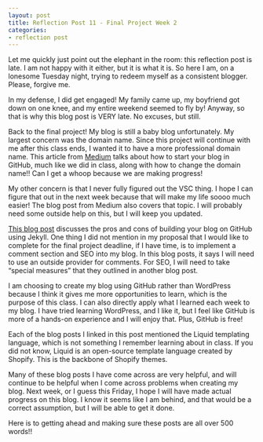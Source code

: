 ```yaml
---
layout: post
title: Reflection Post 11 - Final Project Week 2
categories:
- reflection post
---
```


Let me quickly just point out the elephant in the room: this reflection post is late. I am not happy with it either, but it is what it is. So here I am, on a lonesome Tuesday night, trying to redeem myself as a consistent blogger. Please, forgive me.

In my defense, I did get engaged! My family came up, my boyfriend got down on one knee, and my entire weekend seemed to fly by! Anyway, so that is why this blog post is VERY late. No excuses, but still.

Back to the final project! My blog is still a baby blog unfortunately. My largest concern was the domain name. Since this project will continue with me after this class ends, I wanted it to have a more professional domain name. This article from [Medium](https://medium.com/20percentwork/creating-your-blog-for-free-using-jekyll-github-pages-dba37272730a) talks about how to start your blog in GitHub, much like we did in class, along with how to change the domain name!! Can I get a whoop because we are making progress!

My other concern is that I never fully figured out the VSC thing. I hope I can figure that out in the next week because that will make my life soooo much easier! The blog post from Medium also covers that topic. I will probably need some outside help on this, but I will keep you updated.

[This blog post](https://www.bloggingpro.com/archives/2018/04/04/42537/) discusses the pros and cons of building your blog on GitHub using Jekyll. One thing I did not mention in my proposal that I would like to complete for the final project deadline, if I have time, is to implement a comment section and SEO into my blog. In this blog posts, it says I will need to use an outside provider for comments. For SEO, I will need to take “special measures” that they outlined in another blog post.

I am choosing to create my blog using GitHub rather than WordPress because I think it gives me more opportunities to learn, which is the purpose of this class. I can also directly apply what I learned each week to my blog. I have tried learning WordPress, and I like it, but I feel like GitHub is more of a hands-on experience and I will enjoy that. Plus, GitHub is free!

Each of the blog posts I linked in this post mentioned the Liquid templating language, which is not something I remember learning about in class. If you did not know, Liquid is an open-source template language created by Shopify. This is the backbone of Shopify themes.

Many of these blog posts I have come across are very helpful, and will continue to be helpful when I come across problems when creating my blog. Next week, or I guess this Friday, I hope I will have made actual progress on this blog. I know it seems like I am behind, and that would be a correct assumption, but I will be able to get it done.

Here is to getting ahead and making sure these posts are all over 500 words!!
